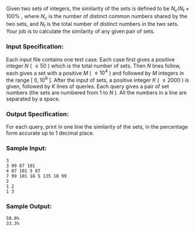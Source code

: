 <!-- Title
Set Similarity (25)
-->
Given two sets of integers, the similarity of the sets is defined to be
$N_c/N_t\times 100\%$ , where $N_c$ is the number of distinct common numbers
shared by the two sets, and $N_t$ is the total number of distinct numbers in
the two sets. Your job is to calculate the similarity of any given pair of
sets.

### Input Specification:

Each input file contains one test case. Each case first gives a positive
integer $N$ ( $\le 50$ ) which is the total number of sets. Then $N$ lines
follow, each gives a set with a positive $M$ ( $\le 10^4$ ) and followed by
$M$ integers in the range [ $0, 10^9$ ]. After the input of sets, a positive
integer $K$ ( $\le 2000$ ) is given, followed by $K$ lines of queries. Each
query gives a pair of set numbers (the sets are numbered from 1 to $N$ ). All
the numbers in a line are separated by a space.

### Output Specification:

For each query, print in one line the similarity of the sets, in the
percentage form accurate up to 1 decimal place.

### Sample Input:

    
    
    3
    3 99 87 101
    4 87 101 5 87
    7 99 101 18 5 135 18 99
    2
    1 2
    1 3
    

### Sample Output:

    
    
    50.0%
    33.3%
    

